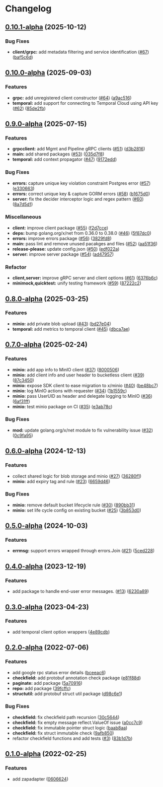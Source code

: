 # Changelog

## [0.10.1-alpha](https://github.com/instill-ai/x/compare/v0.10.0-alpha...v0.10.1-alpha) (2025-10-12)


### Bug Fixes

* **client/grpc:** add metadata filtering and service identification ([#67](https://github.com/instill-ai/x/issues/67)) ([baf5c6d](https://github.com/instill-ai/x/commit/baf5c6d0bfbd53eaef9af392ef3ac2f9bc5ee939))

## [0.10.0-alpha](https://github.com/instill-ai/x/compare/v0.9.0-alpha...v0.10.0-alpha) (2025-09-03)


### Features

* **grpc:** add unregistered client constructor ([#64](https://github.com/instill-ai/x/issues/64)) ([a9ac516](https://github.com/instill-ai/x/commit/a9ac516d6f2302b6459502260b78996a8484b33f))
* **temporal:** add support for connecting to Temporal Cloud using API key ([#62](https://github.com/instill-ai/x/issues/62)) ([85de2fb](https://github.com/instill-ai/x/commit/85de2fb234ccbd5ef8e1b797caaed105303f0642))

## [0.9.0-alpha](https://github.com/instill-ai/x/compare/v0.8.0-alpha...v0.9.0-alpha) (2025-07-15)


### Features

* **grpcclient:** add Mgmt and Pipeline gRPC clients ([#51](https://github.com/instill-ai/x/issues/51)) ([d3b2816](https://github.com/instill-ai/x/commit/d3b28166753ab5f1858d43ef0912055a3bc49097))
* **main:** add shared packages ([#53](https://github.com/instill-ai/x/issues/53)) ([035d7f8](https://github.com/instill-ai/x/commit/035d7f80b280af4d9c1482cf03c21ba8041617ed))
* **temporal:** add context propagator ([#47](https://github.com/instill-ai/x/issues/47)) ([9172edd](https://github.com/instill-ai/x/commit/9172edd336bb29ce69be0be124658160b80f58e2))


### Bug Fixes

* **errors:** capture unique key violation constraint Postgres error ([#57](https://github.com/instill-ai/x/issues/57)) ([e330663](https://github.com/instill-ai/x/commit/e330663db2fcc5536a80cd58fc0bf13f90814185))
* **errors:** correct unique key & capture GORM errors ([#58](https://github.com/instill-ai/x/issues/58)) ([b1675d0](https://github.com/instill-ai/x/commit/b1675d0e17954180f7be77a6a1dafc27e82d497f))
* **server:** fix the decider interceptor logic and regex pattern ([#60](https://github.com/instill-ai/x/issues/60)) ([8a7d5d1](https://github.com/instill-ai/x/commit/8a7d5d1ae335f1f18c42cdbd30b3c195743d4a32))


### Miscellaneous

* **client:** improve client package ([#55](https://github.com/instill-ai/x/issues/55)) ([f2d7cce](https://github.com/instill-ai/x/commit/f2d7cce973ee7e3efae60839fb64884193994907))
* **deps:** bump golang.org/x/net from 0.36.0 to 0.38.0 ([#46](https://github.com/instill-ai/x/issues/46)) ([5f87dc0](https://github.com/instill-ai/x/commit/5f87dc044a82d3e2dadd703f44affa012c2f34c1))
* **errors:** improve errors package ([#56](https://github.com/instill-ai/x/issues/56)) ([3829fd8](https://github.com/instill-ai/x/commit/3829fd844cd5c4926e54f9da104c7d4a085bd182))
* **main:** pass lint and remove unused pacakges and files ([#52](https://github.com/instill-ai/x/issues/52)) ([aa51f36](https://github.com/instill-ai/x/commit/aa51f36fb8cfde0ac8e1bef3a8d21634f69acae9))
* **release-please:** update config.json ([#50](https://github.com/instill-ai/x/issues/50)) ([edf022a](https://github.com/instill-ai/x/commit/edf022aae3333f750ffe88f7fd27d1d46783ed5f))
* **server:** improve server package ([#54](https://github.com/instill-ai/x/issues/54)) ([ad47957](https://github.com/instill-ai/x/commit/ad479570e6331d32a1b89548189ee2204b3ee559))


### Refactor

* **client,server:** improve gRPC server and client options ([#61](https://github.com/instill-ai/x/issues/61)) ([6376b6c](https://github.com/instill-ai/x/commit/6376b6cc6d5e4282b5d0f6466567c6fa3c9edf2c))
* **minimock,quicktest:** unify testing framework ([#59](https://github.com/instill-ai/x/issues/59)) ([87222c2](https://github.com/instill-ai/x/commit/87222c286bdbb132a769f8fdbf2eaf83af0a6879))

## [0.8.0-alpha](https://github.com/instill-ai/x/compare/v0.7.0-alpha...v0.8.0-alpha) (2025-03-25)


### Features

* **minio:** add private blob upload ([#43](https://github.com/instill-ai/x/issues/43)) ([bd27e04](https://github.com/instill-ai/x/commit/bd27e04e1246009e9b7dbe7008e768add5450929))
* **temporal:** add metrics to temporal client ([#45](https://github.com/instill-ai/x/issues/45)) ([dbca7ae](https://github.com/instill-ai/x/commit/dbca7ae1a0f2f1280bd85c65c738615cbaa56ffc))

## [0.7.0-alpha](https://github.com/instill-ai/x/compare/v0.6.0-alpha...v0.7.0-alpha) (2025-02-24)


### Features

* **minio:** add app info to MinIO client ([#37](https://github.com/instill-ai/x/issues/37)) ([8000506](https://github.com/instill-ai/x/commit/8000506aa4551228dd1f52cfca225fab206d9afd))
* **minio:** add client info and user header to bucketless client ([#39](https://github.com/instill-ai/x/issues/39)) ([87c3450](https://github.com/instill-ai/x/commit/87c34501e6cdc86546a900c1f3269ec5fb5ce2b9))
* **minio:** expose SDK client to ease migration to x/minio ([#40](https://github.com/instill-ai/x/issues/40)) ([be48bc7](https://github.com/instill-ai/x/commit/be48bc78368d145e643aa1270b38f57636ecf586))
* **minio:** log MinIO actions with requester ([#34](https://github.com/instill-ai/x/issues/34)) ([1b1559c](https://github.com/instill-ai/x/commit/1b1559c35b51e698a53472bae61e925354f816a0))
* **minio:** pass UserUID as header and delegate logging to MinIO ([#36](https://github.com/instill-ai/x/issues/36)) ([6af31ff](https://github.com/instill-ai/x/commit/6af31ff7cc27ca2f14c00fa5c932798a7a0d09f1))
* **minio:** test minio package on CI ([#35](https://github.com/instill-ai/x/issues/35)) ([e3ab78c](https://github.com/instill-ai/x/commit/e3ab78c6d1b81ae494fd9b1d2819207f4ea59b98))


### Bug Fixes

* **mod:** update golang.org/x/net module to fix vulnerability issue ([#32](https://github.com/instill-ai/x/issues/32)) ([0c9fa95](https://github.com/instill-ai/x/commit/0c9fa957ecaa076dda39e901ac887c3a31d08f99))

## [0.6.0-alpha](https://github.com/instill-ai/x/compare/v0.5.0-alpha...v0.6.0-alpha) (2024-12-13)


### Features

* collect shared logic for blob storage and minio ([#27](https://github.com/instill-ai/x/issues/27)) ([36280f1](https://github.com/instill-ai/x/commit/36280f1781206f99f176732964d6ce9080d2f288))
* **minio:** add expiry tag and rule ([#23](https://github.com/instill-ai/x/issues/23)) ([6659d46](https://github.com/instill-ai/x/commit/6659d4662da56fd7af36034b3756f856607d61de))


### Bug Fixes

* **minio:** remove default bucket lifecycle rule ([#30](https://github.com/instill-ai/x/issues/30)) ([890bb31](https://github.com/instill-ai/x/commit/890bb310fcb2f236b798044212850cdaf4fb63d3))
* **minio:** set life cycle config on existing bucket ([#25](https://github.com/instill-ai/x/issues/25)) ([3b853d0](https://github.com/instill-ai/x/commit/3b853d0b8656d116798e31cffa2db4dab84724a2))

## [0.5.0-alpha](https://github.com/instill-ai/x/compare/v0.4.0-alpha...v0.5.0-alpha) (2024-10-03)


### Features

* **errmsg:** support errors wrapped through errors.Join ([#21](https://github.com/instill-ai/x/issues/21)) ([5ced228](https://github.com/instill-ai/x/commit/5ced228b749839129417cdd5214daad774ce043d))

## [0.4.0-alpha](https://github.com/instill-ai/x/compare/v0.3.0-alpha...v0.4.0-alpha) (2023-12-19)


### Features

* add package to handle end-user error messages. ([#13](https://github.com/instill-ai/x/issues/13)) ([6230a89](https://github.com/instill-ai/x/commit/6230a89e386c9135fcadcaddb76ffa052fba82ea))

## [0.3.0-alpha](https://github.com/instill-ai/x/compare/v0.2.0-alpha...v0.3.0-alpha) (2023-04-23)


### Features

* add temporal client option wrappers ([4e89cdb](https://github.com/instill-ai/x/commit/4e89cdb95a96ff44f2fb02c01b296a30ca1f87f7))

## [0.2.0-alpha](https://github.com/instill-ai/x/compare/v0.1.0-alpha...v0.2.0-alpha) (2022-07-06)


### Features

* add google rpc status error details ([bceeac6](https://github.com/instill-ai/x/commit/bceeac65f5232dc15c9176ea39c10e4bda3cb238))
* **checkfield:** add protobuf annotation check package ([e81f88d](https://github.com/instill-ai/x/commit/e81f88dda39bd7cb26355a7706abc4696840d441))
* **paginate:** add package ([5a70916](https://github.com/instill-ai/x/commit/5a70916ce4258602d069262476be23478e8e44c5))
* **repo:** add package ([39fcffc](https://github.com/instill-ai/x/commit/39fcffc82edb43cf739040deea94b5e67c8cacb6))
* **structutil:** add protobuf struct util package ([d98c6e1](https://github.com/instill-ai/x/commit/d98c6e13153fc3b6e09d1785ee0d792bd3cd8d01))


### Bug Fixes

* **checkfield:** fix checkfield path recursion ([30c5644](https://github.com/instill-ai/x/commit/30c56444b8f3556b88cf6c014dc501c1b68da758))
* **checkfield:** fix empty message reflect.ValueOf issue ([a0cc7c9](https://github.com/instill-ai/x/commit/a0cc7c979c669803cc08ebbb82c2bd7b19f91d69))
* **checkfield:** fix immutable pointer struct logic ([baab8aa](https://github.com/instill-ai/x/commit/baab8aaa93b22745e3e1a1a64cb7a4fb120c4b6c))
* **checkfield:** fix struct immutable check ([9afb850](https://github.com/instill-ai/x/commit/9afb85044c1c4d86acea5a521108ceb8f46d2cc2))
* refactor checkfield functions and add tests ([#3](https://github.com/instill-ai/x/issues/3)) ([83b1d7b](https://github.com/instill-ai/x/commit/83b1d7b1bffd04b39bb007affc3c5beb1ade6ae0))

## [0.1.0-alpha](https://github.com/instill-ai/x/compare/v0.0.0-alpha...v0.1.0-alpha) (2022-02-25)


### Features

* add zapadapter ([0606624](https://github.com/instill-ai/x/commit/06066245ff82ba2c03441c0810a3ba7316bc7514))
